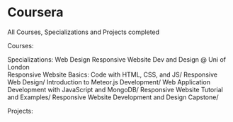 # Coursera
All Courses, Specializations and Projects completed 

Courses:




Specializations:
  Web Design 
    Responsive Website Dev and Design @ Uni of London </br>
       <space><space>Responsive Website Basics: Code with HTML, CSS, and JS/
        Responsive Web Design/
        Introduction to Meteor.js Development/
        Web Application Development with JavaScript and MongoDB/
        Responsive Website Tutorial and Examples/
        Responsive Website Development and Design Capstone/



Projects:
